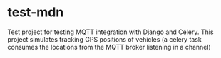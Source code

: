# test-mdn

Test project for testing MQTT integration with Django and Celery. This project simulates tracking GPS positions of vehicles (a celery task consumes the locations from the MQTT broker listening in a channel)
